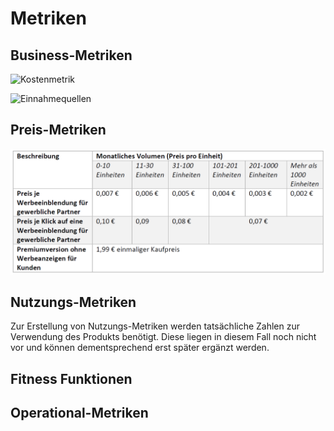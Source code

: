 # Metriken

## Business-Metriken
![Kostenmetrik](Metriken-Raw/BusinessmetrikenKosten.PNG)

![Einnahmequellen](Metriken-Raw/BusinessmetrikenEinnahmequellen.PNG)
## Preis-Metriken
![Preismetrik](Metriken-Raw/Preismetrik.PNG)
## Nutzungs-Metriken
Zur Erstellung von Nutzungs-Metriken werden tatsächliche Zahlen zur Verwendung des Produkts benötigt. Diese liegen in diesem Fall noch nicht vor und können dementsprechend erst später ergänzt werden.
## Fitness Funktionen
## Operational-Metriken
